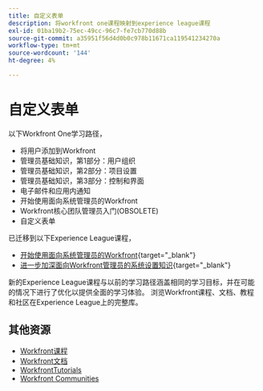 ```yaml
---
title: 自定义表单
description: 将workfront one课程映射到experience league课程
exl-id: 01ba19b2-75ec-49cc-96c7-fe7cb770d88b
source-git-commit: a35951f56d4d0b0c978b11671ca119541234270a
workflow-type: tm+mt
source-wordcount: '144'
ht-degree: 4%

---
```


# 自定义表单

以下Workfront One学习路径，

* 将用户添加到Workfront
* 管理员基础知识，第1部分：用户组织
* 管理员基础知识，第2部分：项目设置
* 管理员基础知识，第3部分：控制和界面
* 电子邮件和应用内通知
* 开始使用面向系统管理员的Workfront
* Workfront核心团队管理员入门(OBSOLETE)
* 自定义表单

已迁移到以下Experience League课程，

* [开始使用面向系统管理员的Workfront](https://experienceleague.adobe.com/?recommended=Workfront-A-1-2022.1.admin){target="_blank"}
* [进一步加深面向Workfront管理员的系统设置知识](https://experienceleague.adobe.com/?recommended=Workfront-A-1-2022.2.admin){target="_blank"}

新的Experience League课程与以前的学习路径涵盖相同的学习目标，并在可能的情况下进行了优化以提供全面的学习体验。  浏览Workfront课程、文档、教程和社区在Experience League上的完整库。

## 其他资源

* [Workfront课程](https://experienceleague.adobe.com/?lang=en&amp;Solution=Workfront#courses)
* [Workfront文档](https://experienceleague.adobe.com/docs/workfront.html)
* [WorkfrontTutorials](https://experienceleague.adobe.com/docs/workfront-learn/tutorials-workfront/home.html)
* [Workfront Communities](https://experienceleaguecommunities.adobe.com/t5/workfront/ct-p/workfront)
